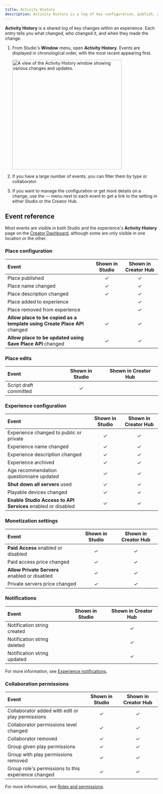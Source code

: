 ```yaml
---
title: Activity History
description: Activity History is a log of key configuration, publish, and edit activities within a place.
---
```


**Activity History** is a shared log of key changes within an experience. Each entry tells you what changed, who changed it, and when they made the change.

1. From Studio's **Window** menu, open **Activity History**. Events are displayed in chronological order, with the most recent appearing first.

   <img src="../assets/studio/general/Activity-History.png" width="360" alt="A view of the Activity History window showing various changes and updates." />

1. If you have a large number of events, you can filter them by type or collaborator.
1. If you want to manage the configuration or get more details on a change, use the **&ctdot;** menu next to each event to get a link to the setting in either Studio or the Creator Hub.

## Event reference

Most events are visible in both Studio and the experience's **Activity History** page on the [Creator Dashboard](https://create.roblox.com/dashboard/creations), although some are only visible in one location or the other.

### Place configuration

Event | Shown in Studio | Shown in Creator Hub
:--- | :---: | :---:
Place published | &check; | &check;
Place name changed | &check; | &check;
Place description changed | &check; | &check;
Place added to experience |  | &check;
Place removed from experience |  | &check;
**Allow place to be copied as a template using Create Place API** changed | &check; | &check;
**Allow place to be updated using Save Place API** changed | &check; | &check;

### Place edits

Event | Shown in Studio | Shown in Creator Hub
:--- | :---: | :---:
Script draft committed | &check; |

### Experience configuration

Event | Shown in Studio | Shown in Creator Hub
:--- | :---: | :---:
Experience changed to public or private | &check; | &check;
Experience name changed | &check; | &check;
Experience description changed | &check; | &check;
Experience archived | &check; | &check;
Age recommendation questionnaire updated | &check; | &check;
**Shut down all servers** used | &check; | &check;
Playable devices changed | &check; | &check;
**Enable Studio Access to API Services** enabled or disabled | &check; | &check;

### Monetization settings

Event | Shown in Studio | Shown in Creator Hub
:--- | :---: | :---:
**Paid Access** enabled or disabled | &check; | &check;
Paid access price changed | &check; | &check;
**Allow Private Servers** enabled or disabled | &check; | &check;
Private servers price changed | &check; | &check;

### Notifications

Event | Shown in Studio | Shown in Creator Hub
:--- | :---: | :---:
Notification string created |  | &check;
Notification string deleted |  | &check;
Notification string updated |  | &check;

For more information, see [Experience notifications](../production/promotion/experience-notifications.md).

### Collaboration permissions

Event | Shown in Studio | Shown in Creator Hub
:--- | :---: | :---:
Collaborator added with edit or play permissions | &check; | &check;
Collaborator permissions level changed | &check; | &check;
Collaborator removed | &check; | &check;
Group given play permissions | &check; | &check;
Group with play permissions removed | &check; | &check;
Group role's permissions to this experience changed | &check; | &check;

For more information, see [Roles and permissions](../projects/groups.md#roles-and-permissions).
